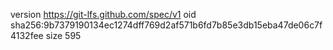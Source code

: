 version https://git-lfs.github.com/spec/v1
oid sha256:9b7379190134ec1274dff769d2af571b6fd7b85e3db15eba47de06c7f4132fee
size 595
